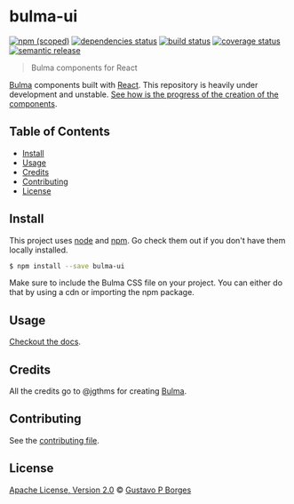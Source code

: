 # bulma-ui

[![npm (scoped)](https://img.shields.io/npm/v/bulma-ui.svg)](https://www.npmjs.com/package/bulma-ui)
[![dependencies status](https://img.shields.io/david/gugutz/bulma-ui.svg?style=flat)](https://david-dm.org/gugutz/bulma-ui)
[![build status](https://img.shields.io/travis/gugutz/snabbx.svg)](https://travis-ci.com/gugutz/bulma-ui)
[![coverage status](https://img.shields.io/coveralls/github/gugutz/bulma-ui.svg?style=flat)](https://coveralls.io/github/gugutz/bulma-ui?branch=master)
[![semantic release](https://img.shields.io/badge/%20%20%F0%9F%93%A6%F0%9F%9A%80-semantic--release-e10079.svg)](https://github.com/semantic-release/semantic-release)

> Bulma components for React

[Bulma](https://bulma.io/) components built with [React](https://reactjs.org/).
This repository is heavily under development and unstable. [See how is the progress of the creation of the components](https://github.com/gugutz/bulma-ui/issues/1).

## Table of Contents

- [Install](#install)
- [Usage](#usage)
- [Credits](#credits)
- [Contributing](#contributing)
- [License](#license)

## Install

This project uses [node](http://nodejs.org) and [npm](https://npmjs.com).
Go check them out if you don't have them locally installed.

```sh
$ npm install --save bulma-ui
```

Make sure to include the Bulma CSS file on your project. You can either do that by using a cdn or importing the npm package.

## Usage

[Checkout the docs](http://bulma-ui.netlify.com/).

## Credits

All the credits go to @jgthms for creating [Bulma](https://bulma.io/).

## Contributing

See the [contributing file](CONTRIBUTING.md).

## License

[Apache License, Version 2.0](LICENSE.md) © [Gustavo P Borges](https://github.com/gugutz)
